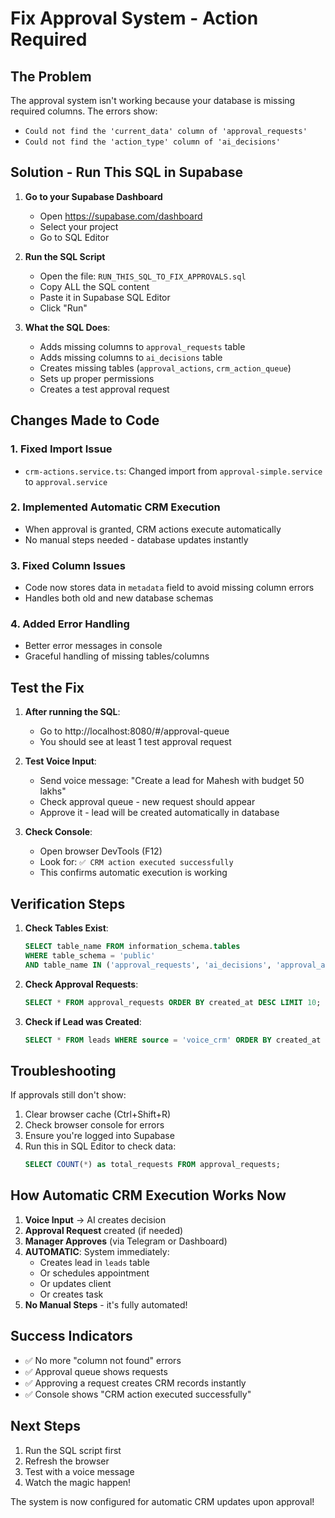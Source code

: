 # Fix Approval System - Action Required

## The Problem
The approval system isn't working because your database is missing required columns. The errors show:
- `Could not find the 'current_data' column of 'approval_requests'`  
- `Could not find the 'action_type' column of 'ai_decisions'`

## Solution - Run This SQL in Supabase

1. **Go to your Supabase Dashboard**
   - Open https://supabase.com/dashboard
   - Select your project
   - Go to SQL Editor

2. **Run the SQL Script**
   - Open the file: `RUN_THIS_SQL_TO_FIX_APPROVALS.sql`
   - Copy ALL the SQL content
   - Paste it in Supabase SQL Editor
   - Click "Run"

3. **What the SQL Does**:
   - Adds missing columns to `approval_requests` table
   - Adds missing columns to `ai_decisions` table
   - Creates missing tables (`approval_actions`, `crm_action_queue`)
   - Sets up proper permissions
   - Creates a test approval request

## Changes Made to Code

### 1. Fixed Import Issue
- `crm-actions.service.ts`: Changed import from `approval-simple.service` to `approval.service`

### 2. Implemented Automatic CRM Execution
- When approval is granted, CRM actions execute automatically
- No manual steps needed - database updates instantly

### 3. Fixed Column Issues
- Code now stores data in `metadata` field to avoid missing column errors
- Handles both old and new database schemas

### 4. Added Error Handling
- Better error messages in console
- Graceful handling of missing tables/columns

## Test the Fix

1. **After running the SQL**:
   - Go to http://localhost:8080/#/approval-queue
   - You should see at least 1 test approval request

2. **Test Voice Input**:
   - Send voice message: "Create a lead for Mahesh with budget 50 lakhs"
   - Check approval queue - new request should appear
   - Approve it - lead will be created automatically in database

3. **Check Console**:
   - Open browser DevTools (F12)
   - Look for: `✅ CRM action executed successfully`
   - This confirms automatic execution is working

## Verification Steps

1. **Check Tables Exist**:
   ```sql
   SELECT table_name FROM information_schema.tables 
   WHERE table_schema = 'public' 
   AND table_name IN ('approval_requests', 'ai_decisions', 'approval_actions', 'crm_action_queue');
   ```

2. **Check Approval Requests**:
   ```sql
   SELECT * FROM approval_requests ORDER BY created_at DESC LIMIT 10;
   ```

3. **Check if Lead was Created**:
   ```sql
   SELECT * FROM leads WHERE source = 'voice_crm' ORDER BY created_at DESC LIMIT 5;
   ```

## Troubleshooting

If approvals still don't show:
1. Clear browser cache (Ctrl+Shift+R)
2. Check browser console for errors
3. Ensure you're logged into Supabase
4. Run this in SQL Editor to check data:
   ```sql
   SELECT COUNT(*) as total_requests FROM approval_requests;
   ```

## How Automatic CRM Execution Works Now

1. **Voice Input** → AI creates decision
2. **Approval Request** created (if needed)
3. **Manager Approves** (via Telegram or Dashboard)
4. **AUTOMATIC**: System immediately:
   - Creates lead in `leads` table
   - Or schedules appointment
   - Or updates client
   - Or creates task
5. **No Manual Steps** - it's fully automated!

## Success Indicators
- ✅ No more "column not found" errors
- ✅ Approval queue shows requests
- ✅ Approving a request creates CRM records instantly
- ✅ Console shows "CRM action executed successfully"

## Next Steps
1. Run the SQL script first
2. Refresh the browser
3. Test with a voice message
4. Watch the magic happen!

The system is now configured for automatic CRM updates upon approval!